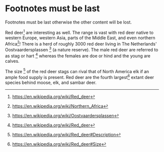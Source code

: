 # Footnotes must be last
Footnotes must be last otherwise the other content will be lost.

Red deer[^1] are interesting as well.
The range is vast with red deer native to western Europe, western Asia, parts of the Middle East, and even northern Africa[^2]!
There is a herd of roughly 3000 red deer living in The Netherlands' Oostvaardersplassen [^3] (a nature reserve).
The male red deer are referred to as stag or hart [^1] whereas the females are doe or hind and the young are calves.

The size [^4] of the red deer stags can rival that of North America elk if an ample food supply is present. Red deer are the fourth largest[^5] extant deer species behind moose, elk, and sambar deer.

[^1]: https://en.wikipedia.org/wiki/Red_deer
[^2]: https://en.wikipedia.org/wiki/Northern_Africa
[^3]: https://en.wikipedia.org/wiki/Oostvaardersplassen
[^4]: https://en.wikipedia.org/wiki/Red_deer#Description
[^5]: https://en.wikipedia.org/wiki/Red_deer#Size
<!--- I tried to stash a comment at the bottom, but it will be shuffled around --->
